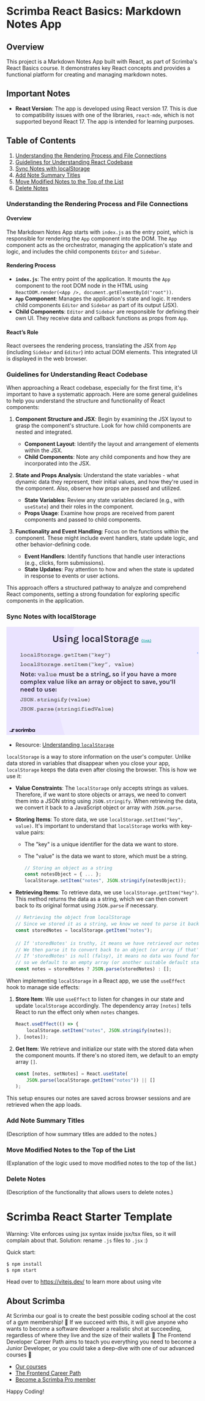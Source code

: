 # Scrimba React Basics: Markdown Notes App

## Overview
This project is a Markdown Notes App built with React, as part of Scrimba's React Basics course. It demonstrates key React concepts and provides a functional platform for creating and managing markdown notes.

## Important Notes
- **React Version**: The app is developed using React version 17. This is due to compatibility issues with one of the libraries, `react-mde`, which is not supported beyond React 17. The app is intended for learning purposes.

## Table of Contents
1. [Understanding the Rendering Process and File Connections](#understanding-the-rendering-process-and-file-connections)
2. [Guidelines for Understanding React Codebase](#guidelines-for-understanding-react-codebase)
3. [Sync Notes with localStorage](#sync-notes-with-localstorage)
4. [Add Note Summary Titles](#add-note-summary-titles)
5. [Move Modified Notes to the Top of the List](#move-modified-notes-to-the-top-of-the-list)
6. [Delete Notes](#delete-notes)

### Understanding the Rendering Process and File Connections

#### Overview
The Markdown Notes App starts with `index.js` as the entry point, which is responsible for rendering the `App` component into the DOM. The `App` component acts as the orchestrator, managing the application's state and logic, and includes the child components `Editor` and `Sidebar`.

#### Rendering Process
- **`index.js`**: The entry point of the application. It mounts the `App` component to the root DOM node in the HTML using `ReactDOM.render(<App />, document.getElementById("root"))`.
- **`App` Component**: Manages the application's state and logic. It renders child components `Editor` and `Sidebar` as part of its output (JSX).
- **Child Components**: `Editor` and `Sidebar` are responsible for defining their own UI. They receive data and callback functions as props from `App`.

#### React’s Role
React oversees the rendering process, translating the JSX from `App` (including `Sidebar` and `Editor`) into actual DOM elements. This integrated UI is displayed in the web browser.

### Guidelines for Understanding React Codebase

When approaching a React codebase, especially for the first time, it's important to have a systematic approach. Here are some general guidelines to help you understand the structure and functionality of React components:

1. **Component Structure and JSX**: Begin by examining the JSX layout to grasp the component's structure. Look for how child components are nested and integrated.
   - **Component Layout**: Identify the layout and arrangement of elements within the JSX.
   - **Child Components**: Note any child components and how they are incorporated into the JSX.

2. **State and Props Analysis**: Understand the state variables - what dynamic data they represent, their initial values, and how they're used in the component. Also, observe how props are passed and utilized.
   - **State Variables**: Review any state variables declared (e.g., with `useState`) and their roles in the component.
   - **Props Usage**: Examine how props are received from parent components and passed to child components.

3. **Functionality and Event Handling**: Focus on the functions within the component. These might include event handlers, state update logic, and other behavior-defining code.
   - **Event Handlers**: Identify functions that handle user interactions (e.g., clicks, form submissions).
   - **State Updates**: Pay attention to how and when the state is updated in response to events or user actions.

This approach offers a structured pathway to analyze and comprehend React components, setting a strong foundation for exploring specific components in the application.


### Sync Notes with localStorage

![Using localStorage](/public/localStorage.png)

- Resource:
[Understanding `localStorage`](https://developer.mozilla.org/en-US/docs/Web/API/Window/localStorage)

`localStorage` is a way to store information on the user's computer. Unlike data stored in variables that disappear when you close your app, `localStorage` keeps the data even after closing the browser. This is how we use it:

- **Value Constraints**: The `localStorage` only accepts strings as values. Therefore, if we want to store objects or arrays, we need to convert them into a JSON string using `JSON.stringify`. When retrieving the data, we convert it back to a JavaScript object or array with `JSON.parse`.

- **Storing Items**: To store data, we use `localStorage.setItem("key", value)`. It's important to understand that `localStorage` works with key-value pairs:
  - The "key" is a unique identifier for the data we want to store.
  - The "value" is the data we want to store, which must be a string.

    ```javascript
    // Storing an object as a string
    const notesObject = { ... };
    localStorage.setItem("notes", JSON.stringify(notesObject));
    ```

- **Retrieving Items**: To retrieve data, we use `localStorage.getItem("key")`. This method returns the data as a string, which we can then convert back to its original format using `JSON.parse` if necessary.

    ```javascript
   // Retrieving the object from localStorage
   // Since we stored it as a string, we know we need to parse it back into an object
   const storedNotes = localStorage.getItem("notes");

   // If 'storedNotes' is truthy, it means we have retrieved our notes data as a string
   // We then parse it to convert back to an object (or array if that's what you stored)
   // If 'storedNotes' is null (falsy), it means no data was found for "notes", 
   // so we default to an empty array (or another suitable default state)
   const notes = storedNotes ? JSON.parse(storedNotes) : [];
    ```

When implementing `localStorage` in a React app, we use the `useEffect` hook to manage side effects:

1. **Store Item**: We use `useEffect` to listen for changes in our state and update `localStorage` accordingly. The dependency array `[notes]` tells React to run the effect only when `notes` changes.

    ```javascript
    React.useEffect(() => {
        localStorage.setItem("notes", JSON.stringify(notes));
    }, [notes]);
    ```

2. **Get Item**: We retrieve and initialize our state with the stored data when the component mounts. If there's no stored item, we default to an empty array `[]`.

    ```javascript
    const [notes, setNotes] = React.useState(
        JSON.parse(localStorage.getItem("notes")) || []
    );
    ```

This setup ensures our notes are saved across browser sessions and are retrieved when the app loads.

### Add Note Summary Titles
(Description of how summary titles are added to the notes.)

### Move Modified Notes to the Top of the List
(Explanation of the logic used to move modified notes to the top of the list.)

### Delete Notes
(Description of the functionality that allows users to delete notes.)




# Scrimba React Starter Template

Warning: Vite enforces using jsx syntax inside jsx/tsx files, so it will complain about that. Solution: rename `.js` files to `.jsx` :)

Quick start:

```
$ npm install
$ npm start
````

Head over to https://vitejs.dev/ to learn more about using vite
## About Scrimba

At Scrimba our goal is to create the best possible coding school at the cost of a gym membership! 💜
If we succeed with this, it will give anyone who wants to become a software developer a realistic shot at succeeding, regardless of where they live and the size of their wallets 🎉
The Frontend Developer Career Path aims to teach you everything you need to become a Junior Developer, or you could take a deep-dive with one of our advanced courses 🚀

- [Our courses](https://scrimba.com/allcourses)
- [The Frontend Career Path](https://scrimba.com/learn/frontend)
- [Become a Scrimba Pro member](https://scrimba.com/pricing)

Happy Coding!

